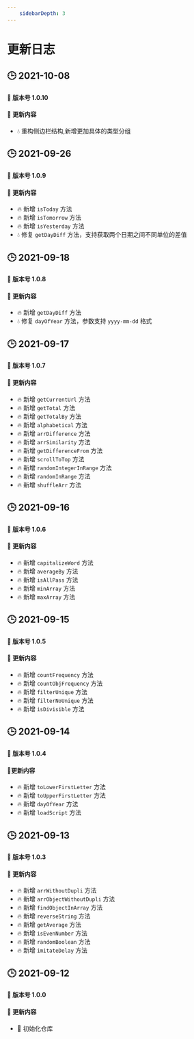```yaml
---
    sidebarDepth: 3
---
```

# 更新日志

## 🕒 2021-10-08

#### 🚀 版本号 1.0.10

#### 📣 更新内容

- 💧 重构侧边栏结构,新增更加具体的类型分组

## 🕒 2021-09-26

#### 🚀 版本号 1.0.9

#### 📣 更新内容

- 🔥 新增 `isToday` 方法
- 🔥 新增 `isTomorrow` 方法
- 🔥 新增 `isYesterday` 方法
- 💧 修复 `getDayDiff` 方法，支持获取两个日期之间不同单位的差值


## 🕒 2021-09-18

#### 🚀 版本号 1.0.8

#### 📣 更新内容

- 🔥 新增 `getDayDiff` 方法
- 💧 修复 `dayOfYear` 方法，参数支持 `yyyy-mm-dd` 格式


## 🕒 2021-09-17

#### 🚀 版本号 1.0.7

#### 📣 更新内容

- 🔥 新增 `getCurrentUrl` 方法
- 🔥 新增 `getTotal` 方法
- 🔥 新增 `getTotalBy` 方法
- 🔥 新增 `alphabetical` 方法
- 🔥 新增 `arrDifference` 方法
- 🔥 新增 `arrSimilarity` 方法
- 🔥 新增 `getDifferenceFrom` 方法
- 🔥 新增 `scrollToTop` 方法
- 🔥 新增 `randomIntegerInRange` 方法
- 🔥 新增 `randomInRange` 方法
- 🔥 新增 `shuffleArr` 方法


## 🕒 2021-09-16

#### 🚀 版本号 1.0.6

#### 📣 更新内容

- 🔥 新增 `capitalizeWord` 方法
- 🔥 新增 `averageBy` 方法
- 🔥 新增 `isAllPass` 方法
- 🔥 新增 `minArray` 方法
- 🔥 新增 `maxArray` 方法


## 🕒 2021-09-15

#### 🚀 版本号 1.0.5

#### 📣 更新内容

- 🔥 新增 `countFrequency` 方法
- 🔥 新增 `countObjFrequency` 方法
- 🔥 新增 `filterUnique` 方法
- 🔥 新增 `filterNoUnique` 方法
- 🔥 新增 `isDivisible` 方法



## 🕒 2021-09-14

#### 🚀 版本号 1.0.4

#### 📣更新内容

- 🔥 新增 `toLowerFirstLetter` 方法
- 🔥 新增 `toUpperFirstLetter` 方法
- 🔥 新增 `dayOfYear` 方法
- 🔥 新增 `loadScript` 方法

## 🕒 2021-09-13

#### 🚀 版本号 1.0.3

#### 📣 更新内容

- 🔥 新增 `arrWithoutDupli` 方法
- 🔥 新增 `arrObjectWithoutDupli` 方法
- 🔥 新增 `findObjectInArray` 方法
- 🔥 新增 `reverseString` 方法
- 🔥 新增 `getAverage` 方法
- 🔥 新增 `isEvenNumber` 方法
- 🔥 新增 `randomBoolean` 方法
- 🔥 新增 `imitateDelay` 方法


## 🕒 2021-09-12

#### 🚀 版本号 1.0.0

#### 📣 更新内容

- 🌈 初始化仓库
